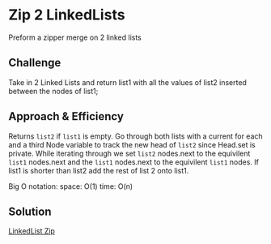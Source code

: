# Zip 2 LinkedLists
<!-- Short summary or background information -->
Preform a zipper merge on 2 linked lists

## Challenge
<!-- Description of the challenge -->
Take in 2 Linked Lists and return list1 with all the values of list2 inserted between the nodes of list1;

## Approach & Efficiency
<!-- What approach did you take? Why? What is the Big O space/time for this approach? -->
Returns `list2` if `list1` is empty. Go through both lists with a current for each and a third Node variable to track the new head of `list2` since Head.set is private. While iterating through we set `list2` nodes.next to the equivilent `list1` nodes.next and the `list1` nodes.next to the equivilent `list1` nodes. If list1 is shorter than list2 add the rest of list 2 onto list1.

Big O notation: space: O(1) time: O(n)

## Solution
<!-- Embedded whiteboard image -->
[LinkedList Zip](../assets/LLZip.jpeg)
